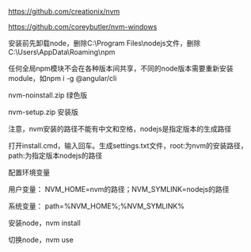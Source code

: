 https://github.com/creationix/nvm

https://github.com/coreybutler/nvm-windows

安装前先卸载node，删除C:\Program Files\nodejs文件，删除C:\Users<user>\AppData\Roaming\npm
  
任何全局npm模块不会在各种版本间共享，不同的node版本需要重新安装module，如npm i -g @angular/cli

nvm-noinstall.zip 绿色版

nvm-setup.zip 安装版

注意，nvm安装的路径不能有中文和空格，nodejs是指定版本的生成路径

打开install.cmd，输入回车。生成settings.txt文件，root:为nvm的安装路径，path:为指定版本nodejs的路径

配置环境变量

用户变量： NVM_HOME=nvm的路径；NVM_SYMLINK=nodejs的路径

系统变量： path=%NVM_HOME%;%NVM_SYMLINK%

安装node，nvm install <version>
  
切换node，nvm use <version>

